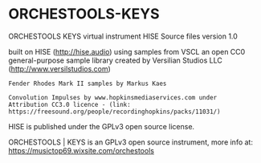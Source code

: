 # ORCHESTOOLS-KEYS
ORCHESTOOLS KEYS virtual instrument HISE Source files
version 1.0

built on HISE (http://hise.audio) using samples from VSCL an open CC0 general-purpose sample library created by Versilian Studios LLC
(http://www.versilstudios.com)

	Fender Rhodes Mark II samples by Markus Kaes 

	Convolution Impulses by www.hopkinsmediaservices.com under 		Attribution CC3.0 licence - (link: 		https://freesound.org/people/recordinghopkins/packs/11031/)

HISE is published under the GPLv3 open source license.

ORCHESTOOLS | KEYS is an GPLv3 open source instrument, more info at: https://musictop69.wixsite.com/orchestools

